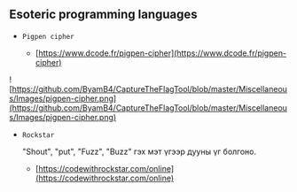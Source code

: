Esoteric programming languages
--------------------


* `Pigpen cipher`

	* [https://www.dcode.fr/pigpen-cipher](https://www.dcode.fr/pigpen-cipher)
	
![https://github.com/ByamB4/CaptureTheFlagTool/blob/master/Miscellaneous/Images/pigpen-cipher.png](https://github.com/ByamB4/CaptureTheFlagTool/blob/master/Miscellaneous/Images/pigpen-cipher.png)

* `Rockstar`
	
	"Shout", "put", "Fuzz", "Buzz" гэх мэт үгээр дууны үг болгоно. 
	* [https://codewithrockstar.com/online](https://codewithrockstar.com/online)
	
